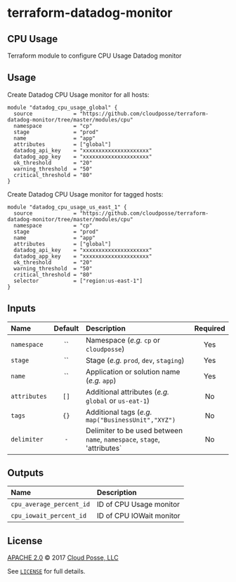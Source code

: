 # terraform-datadog-monitor

## CPU Usage

Terraform module to configure CPU Usage Datadog monitor


## Usage

Create Datadog CPU Usage monitor for all hosts:

```hcl
module "datadog_cpu_usage_global" {
  source             = "https://github.com/cloudposse/terraform-datadog-monitor/tree/master/modules/cpu"
  namespace          = "cp"
  stage              = "prod"
  name               = "app"
  attributes         = ["global"]
  datadog_api_key    = "xxxxxxxxxxxxxxxxxxxxx"
  datadog_app_key    = "xxxxxxxxxxxxxxxxxxxxx"
  ok_threshold       = "20"
  warning_threshold  = "50"
  critical_threshold = "80"
}
```

Create Datadog CPU Usage monitor for tagged hosts:

```hcl
module "datadog_cpu_usage_us_east_1" {
  source             = "https://github.com/cloudposse/terraform-datadog-monitor/tree/master/modules/cpu"
  namespace          = "cp"
  stage              = "prod"
  name               = "app"
  attributes         = ["global"]
  datadog_api_key    = "xxxxxxxxxxxxxxxxxxxxx"
  datadog_app_key    = "xxxxxxxxxxxxxxxxxxxxx"
  ok_threshold       = "20"
  warning_threshold  = "50"
  critical_threshold = "80"
  selector           = ["region:us-east-1"]
}
```


## Inputs

|  Name                          |  Default                          |  Description                                                                                                                    | Required |
|:-------------------------------|:---------------------------------:|:--------------------------------------------------------------------------------------------------------------------------------|:--------:|
| `namespace`                    | ``                                | Namespace (_e.g._ `cp` or `cloudposse`)                                                                                         | Yes      |
| `stage`                        | ``                                | Stage (_e.g._ `prod`, `dev`, `staging`)                                                                                         | Yes      |
| `name`                         | ``                                | Application or solution name (_e.g._ `app`)                                                                                     | Yes      |
| `attributes`                   | `[]`                              | Additional attributes (_e.g._ `global` or `us-eat-1`)                                                                           | No       |
| `tags`                         | `{}`                              | Additional tags (_e.g._ `map("BusinessUnit","XYZ")`                                                                             | No       |
| `delimiter`                    | `-`                               | Delimiter to be used between `name`, `namespace`, `stage`, 'attributes`                                                         | No       |


## Outputs

| Name                        | Description                             |
|:----------------------------|:----------------------------------------|
| `cpu_average_percent_id`    | ID of CPU Usage monitor                 |
| `cpu_iowait_percent_id`     | ID of CPU IOWait monitor                |



## License

[APACHE 2.0](LICENSE) © 2017 [Cloud Posse, LLC](https://cloudposse.com)

See [`LICENSE`](LICENSE) for full details.
